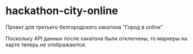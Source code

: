 # hackathon-city-online
Проект для третьего белгородского хакатона "Город в online"

Поскольку API данных после хакатона были отключены, то маркеры на карте теперь не отображаются.

